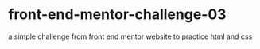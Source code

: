 # front-end-mentor-challenge-03
a simple challenge from front end mentor website to practice html and css
